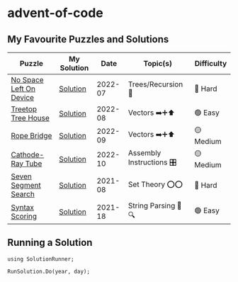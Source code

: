 # advent-of-code

## My Favourite Puzzles and Solutions

Puzzle | My Solution | Date | Topic(s) | Difficulty
--- | --- | --- | --- |---
[No Space Left On Device](https://adventofcode.com/2022/day/7) | [Solution](https://github.com/tmbarker/advent-of-code/blob/main/Problems/Y2022/D07/Solution.cs) | 2022-07 | Trees/Recursion :deciduous_tree: | :red_circle: Hard
[Treetop Tree House](https://adventofcode.com/2022/day/8) | [Solution](https://github.com/tmbarker/advent-of-code/blob/main/Problems/Y2022/D08/Solution.cs) | 2022-08 | Vectors :arrow_right::heavy_plus_sign::arrow_up: | :green_circle: Easy
[Rope Bridge](https://adventofcode.com/2022/day/9) | [Solution](https://github.com/tmbarker/advent-of-code/blob/main/Problems/Y2022/D09/Solution.cs) | 2022-09 | Vectors :arrow_right::heavy_plus_sign::arrow_up: | :yellow_circle: Medium
[Cathode-Ray Tube](https://adventofcode.com/2022/day/10) | [Solution](https://github.com/tmbarker/advent-of-code/blob/main/Problems/Y2022/D10/Solution.cs) | 2022-10 | Assembly Instructions :control_knobs: | :yellow_circle: Medium
[Seven Segment Search](https://adventofcode.com/2021/day/8) | [Solution](https://github.com/tmbarker/advent-of-code/blob/main/Problems/Y2021/D08/Solution.cs) | 2021-08 | Set Theory :o::o: | :red_circle: Hard
[Syntax Scoring](https://adventofcode.com/2021/day/10) | [Solution](https://github.com/tmbarker/advent-of-code/blob/main/Problems/Y2021/D10/Solution.cs) | 2021-18 | String Parsing :page_facing_up::mag:	| :green_circle: Easy


## Running a Solution
```
using SolutionRunner;

RunSolution.Do(year, day);
```
